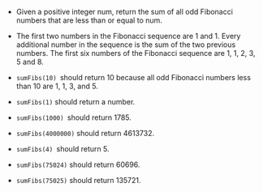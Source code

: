* Given a positive integer num, return the sum of all odd Fibonacci numbers that are less than or equal to num.

* The first two numbers in the Fibonacci sequence are 1 and 1. Every additional number in the sequence is the sum of the two previous numbers. The first six numbers of the Fibonacci sequence are 1, 1, 2, 3, 5 and 8.

* ```sumFibs(10) ```should return 10 because all odd Fibonacci numbers less than 10 are 1, 1, 3, and 5.

* ```sumFibs(1)``` should return a number.
* ```sumFibs(1000) ```should return 1785.
* ```sumFibs(4000000)``` should return 4613732.
* ```sumFibs(4) ```should return 5.
* ```sumFibs(75024)``` should return 60696.
* ```sumFibs(75025)``` should return 135721.
